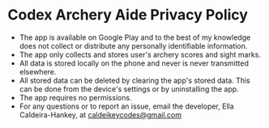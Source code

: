 # Codex Archery Aide Privacy Policy

- The app is available on Google Play and to the best of my knowledge does not collect or
  distribute any personally identifiable information.
- The app only collects and stores user's archery scores and sight marks.
- All data is stored locally on the phone and never is never transmitted elsewhere.
- All stored data can be deleted by clearing the app's stored data. This can be done from the
  device's settings or by uninstalling the app.
- The app requires no permissions.
- For any questions or to report an issue, email the developer, Ella Caldeira-Hankey, at
  caldeikeycodes@gmail.com
